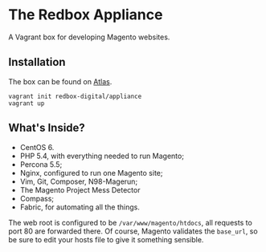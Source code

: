 # The Redbox Appliance

A Vagrant box for developing Magento websites.

## Installation

The box can be found on [Atlas][atlas].

```
vagrant init redbox-digital/appliance
vagrant up
```

## What's Inside?

- CentOS 6.
- PHP 5.4, with everything needed to run Magento;
- Percona 5.5;
- Nginx, configured to run one Magento site;
- Vim, Git, Composer, N98-Magerun;
- The Magento Project Mess Detector
- Compass;
- Fabric, for automating all the things.

The web root is configured to be `/var/www/magento/htdocs`, all requests
to port 80 are forwarded there. Of course, Magento validates the
`base_url`, so be sure to edit your hosts file to give it something
sensible.

[atlas]: https://atlas.hashicorp.com/redbox-digital/boxes/appliance

